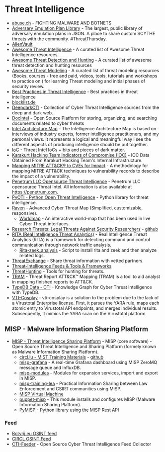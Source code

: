 # Threat Intelligence

- [abuse.ch](https://abuse.ch/) - FIGHTING MALWARE AND BOTNETS
- [Adversary Emulation Plan Library](https://github.com/scythe-io/community-threats) - The largest, public library of adversary emulation plans in JSON. A place to share custom SCYTHE threats with the community. #ThreatThursday.
- [AlienVault](https://otx.alienvault.com/)
- [Awesome Threat Intelligence](https://github.com/hslatman/awesome-threat-intelligence) - A curated list of Awesome Threat Intelligence resources.
- [Awesome Threat Detection and Hunting](https://github.com/0x4D31/awesome-threat-detection) - A curated list of awesome threat detection and hunting resources 
- [Awesome Threat Modeling](https://github.com/hysnsec/awesome-threat-modelling) - A curated list of threat modeling resources (Books, courses - free and paid, videos, tools, tutorials and workshops to practice on ) for learning Threat modeling and initial phases of security review.
- [Best Practices in Threat Intelligence](https://github.com/MISP/best-practices-in-threat-intelligence) - Best practices in threat intelligence 
- [blocklist.de](https://www.blocklist.de)
- [DeepdarkCTI](https://github.com/fastfire/deepdarkCTI) - Collection of Cyber Threat Intelligence sources from the deep and dark web.
- [DocIntel](https://github.com/docintelapp/DocIntel) - Open Source Platform for storing, organizing, and searching documents related to cyber threats
- [Intel Architecture Map](https://github.com/Errum/IntelArchitectureMap) - The Intelligence Architecture Map is based on interviews of industry experts, former intelligence practitioners, and my personal views. It represents a logical and meaningful way I see the different aspects of producing intelligence should be put together.
- [IoC](https://github.com/avast/ioc) - Threat Intel IoCs + bits and pieces of dark matter.
- [Karakurt Hacking Team Indicators of Compromise (IOC)](https://github.com/infinitumitlabs/Karakurt-Hacking-Team-CTI) - IOC Data Obtained From Karakurt Hacking Team's Internal Infrastructure.
- [Mapping MITRE ATT&CK® to CVEs for Impact](https://github.com/center-for-threat-informed-defense/attack_to_cve) - A methodology for mapping MITRE ATT&CK techniques to vulnerability records to describe the impact of a vulnerability.
- [Penetrum LLC Opensource Threat Intelligence](https://github.com/Penetrum-Security/Threat-Intelligence) - Penetrum LLC opensource Threat Intel. All information is also available at https://penetrum.com.
- [PyOTI - Python Open Threat Intelligence](https://github.com/RH-ISAC/PyOTI) - Python library for threat intelligence.
- [Raven](https://github.com/qeeqbox/raven) - Advanced Cyber Threat Map (Simplified, customizable, responsive).
  - [Worldmap](https://github.com/qeeqbox/worldmap) - An interactive world-map that has been used in live Cyber Threat interfaces.
- [Research Threats: Legal Threats Against Security Researchers](https://threats.disclose.io/) - [github](https://github.com/disclose/research-threats)
- [RITA (Real Intelligence Threat Analytics)](https://github.com/activecm/rita) - Real Intelligence Threat Analytics (RITA) is a framework for detecting command and control communication through network traffic analysis.
  - [Rita-zeek_analysis](https://github.com/tsale/Rita-zeek_analysis) - Script to install rita and zeek and then analyze related logs.
- [ThreatExchange](https://github.com/facebook/ThreatExchange) - Share threat information with vetted partners.
- [Threat-Intelligence Feeds & Tools & Frameworks](https://github.com/P3t3rp4rk3r/Threat_Intelligence)
- [ThreatHunting](https://github.com/GossiTheDog/ThreatHunting) - Tools for hunting for threats.
- [TRAM](https://github.com/mitre-attack/tram) - Threat Report ATT&CK™ Mapping (TRAM) is a tool to aid analyst in mapping finished reports to ATT&CK.
- [TypeDB Data - CTI](https://github.com/typedb-osi/typedb-data-cti) - Knowledge Graph for Cyber Threat Intelligence with TypeDB.
- [VTI-Cosplay](https://github.com/r00tten/VTI-Cosplay) - vti-cosplay is a solution to the problem due to the lack of a Virustotal Enterprise license. First, it parses the YARA rule, maps each atomic entry to Virustotal API endpoints, and merges individual results. Subsequently, it mimics the YARA scan on the Virustotal platform.

## MISP - Malware Information Sharing Platform
- [MISP - Threat Intelligence Sharing Platform](https://github.com/MISP/MISP) - MISP (core software) - Open Source Threat Intelligence and Sharing Platform (formely known as Malware Information Sharing Platform).
  - [circl.lu - MIST Training Materials](https://www.circl.lu/services/misp-training-materials/) - [github](https://github.com/MISP/misp-training)
  - [misp-grafana](https://github.com/MISP/misp-grafana) - A real-time Grafana dashboard using MISP ZeroMQ message queue and InfluxDB.
  - [misp-modules](https://github.com/MISP/misp-modules) - Modules for expansion services, import and export in MISP.
  - [misp-training-lea](https://github.com/MISP/misp-training-lea) - Practical Information Sharing between Law Enforcement and CSIRT communities using MISP.
  - [MISP Virtual Machine](https://vm.misp-project.org/)
  - [puppet-misp](https://github.com/voxpupuli/puppet-misp) - This module installs and configures MISP (Malware Information Sharing Platform).
  - [PyMISP](https://github.com/MISP/PyMISP) - Python library using the MISP Rest API 
  
### Feed
- [Botvrij.eu OSINT feed](https://www.botvrij.eu/data/feed-osint/)
- [CIRCL OSINT Feed](https://www.circl.lu/doc/misp/feed-osint/)
- [CTI-Feeder](https://github.com/kdrypr/CTI-Feed-Collector) - Open Source Cyber Threat Intelligence Feed Collector 
